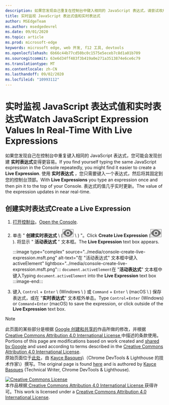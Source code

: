 ```yaml
---
description: 如果您发现自己重复在控制台中键入相同的 JavaScript 表达式，请尝试改用实时表达式。
title: 实时监视 JavaScript 表达式值和实时表达式
author: MSEdgeTeam
ms.author: msedgedevrel
ms.date: 09/01/2020
ms.topic: article
ms.prod: microsoft-edge
keywords: microsoft edge, web 开发, f12 工具, devtools
ms.openlocfilehash: 6b66c44b77cd50bc0c1575e5eceb7c8d1a01b709
ms.sourcegitcommit: 63e6d34ff483f3b419a0e271a3513874e6ce6c79
ms.translationtype: MT
ms.contentlocale: zh-CN
ms.lasthandoff: 09/02/2020
ms.locfileid: "10993112"
---
```

<!-- Copyright Kayce Basques 

   Licensed under the Apache License, Version 2.0 (the "License");
   you may not use this file except in compliance with the License.
   You may obtain a copy of the License at

       https://www.apache.org/licenses/LICENSE-2.0

   Unless required by applicable law or agreed to in writing, software
   distributed under the License is distributed on an "AS IS" BASIS,
   WITHOUT WARRANTIES OR CONDITIONS OF ANY KIND, either express or implied.
   See the License for the specific language governing permissions and
   limitations under the License.  -->





# <span data-ttu-id="7ef94-104">实时监视 JavaScript 表达式值和实时表达式</span><span class="sxs-lookup"><span data-stu-id="7ef94-104">Watch JavaScript Expression Values In Real-Time With Live Expressions</span></span>   

  

<span data-ttu-id="7ef94-105">如果您发现自己在控制台中重复键入相同的 JavaScript 表达式，您可能会发现创建 **实时表达式**变得更容易。</span><span class="sxs-lookup"><span data-stu-id="7ef94-105">If you find yourself typing the same JavaScript expression in the Console repeatedly, you might find it easier to create a **Live Expression**.</span></span>  <span data-ttu-id="7ef94-106">使用 **实时表达式** ，您只需要键入一个表达式，然后将其固定到您的控制台顶部。</span><span class="sxs-lookup"><span data-stu-id="7ef94-106">With **Live Expressions** you type an expression once and then pin it to the top of your Console.</span></span>  <span data-ttu-id="7ef94-107">表达式的值几乎实时更新。</span><span class="sxs-lookup"><span data-stu-id="7ef94-107">The value of the expression updates in near real-time.</span></span>  

## <span data-ttu-id="7ef94-108">创建实时表达式</span><span class="sxs-lookup"><span data-stu-id="7ef94-108">Create a Live Expression</span></span>   

1.  <span data-ttu-id="7ef94-109">[打开控制台][DevToolsConsoleReferenceOpenConsole]。</span><span class="sxs-lookup"><span data-stu-id="7ef94-109">[Open the Console][DevToolsConsoleReferenceOpenConsole].</span></span>  
1.  <span data-ttu-id="7ef94-110">单击 " **创建实时表达式** \ (![ 创建实时表达式 ][ImageCreateLiveExpressionIcon] \ ) "。</span><span class="sxs-lookup"><span data-stu-id="7ef94-110">Click **Create Live Expression** \(![Create Live Expression][ImageCreateLiveExpressionIcon]\).</span></span>  <span data-ttu-id="7ef94-111">将显示 " **活动表达式** " 文本框。</span><span class="sxs-lookup"><span data-stu-id="7ef94-111">The **Live Expression** text box appears.</span></span>  
    
    :::image type="complex" source="../media/console-create-live-expression.msft.png" alt-text="在 &quot;活动表达式&quot; 文本框中键入 activeElement" lightbox="../media/console-create-live-expression.msft.png":::
       <span data-ttu-id="7ef94-113">`document.activeElement`在 "**活动表达式**" 文本框中键入</span><span class="sxs-lookup"><span data-stu-id="7ef94-113">Typing `document.activeElement` into the **Live Expression** text box</span></span>  
    :::image-end:::  
    
1.  <span data-ttu-id="7ef94-114">键入 `Control` + `Enter` \ (Windows \ ) 或 `Command` + `Enter` \ (macOS \ ) 保存表达式，或在 "**实时表达式**" 文本框外单击。</span><span class="sxs-lookup"><span data-stu-id="7ef94-114">Type `Control`+`Enter` \(Windows\) or `Command`+`Enter` \(macOS\) to save the expression, or click outside of the **Live Expression** text box.</span></span>  

<!--todo: add reference open console (open the console) section when available  -->  

 



<!-- image links -->  

[ImageCreateLiveExpressionIcon]: ../media/create-live-expression-icon.msft.png  

<!-- links -->  

[DevToolsConsoleReferenceOpenConsole]: ./reference.md#open-the-console "打开控制台-控制台参考 |Microsoft 文档"  

> [!NOTE]
> <span data-ttu-id="7ef94-116">此页面的某些部分是根据 [Google 创建和共享的][GoogleSitePolicies]作品所做的修改，并根据[ Creative Commons Attribution 4.0 International License ][CCA4IL]中描述的条款使用。</span><span class="sxs-lookup"><span data-stu-id="7ef94-116">Portions of this page are modifications based on work created and [shared by Google][GoogleSitePolicies] and used according to terms described in the [Creative Commons Attribution 4.0 International License][CCA4IL].</span></span>  
> <span data-ttu-id="7ef94-117">原始页面位于[此处](https://developers.google.com/web/tools/chrome-devtools/console/live-expressions)，由 [Kayce Basques][KayceBasques]\（Chrome DevTools \& Lighthouse 的技术作家\）撰写。</span><span class="sxs-lookup"><span data-stu-id="7ef94-117">The original page is found [here](https://developers.google.com/web/tools/chrome-devtools/console/live-expressions) and is authored by [Kayce Basques][KayceBasques] \(Technical Writer, Chrome DevTools \& Lighthouse\).</span></span>  

[![Creative Commons License][CCby4Image]][CCA4IL]  
<span data-ttu-id="7ef94-119">本作品根据[ Creative Commons Attribution 4.0 International License ][CCA4IL]获得许可。</span><span class="sxs-lookup"><span data-stu-id="7ef94-119">This work is licensed under a [Creative Commons Attribution 4.0 International License][CCA4IL].</span></span>  

[CCA4IL]: https://creativecommons.org/licenses/by/4.0  
[CCby4Image]: https://i.creativecommons.org/l/by/4.0/88x31.png  
[GoogleSitePolicies]: https://developers.google.com/terms/site-policies  
[KayceBasques]: https://developers.google.com/web/resources/contributors/kaycebasques  
